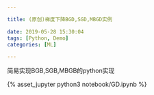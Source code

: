 ```yaml
---

title: (原创)梯度下降BGD,SGD,MBGD实例

date: 2019-05-28 15:30:04
tags: [Python, Demo]
categories: [ML]

---
```


简易实现BGB,SGB,MBGB的python实现

<!-- more -->

{% asset_jupyter python3 notebook/GD.ipynb %}
